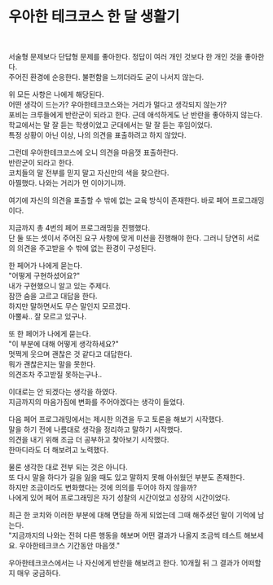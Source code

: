 # 우아한 테크코스 한 달 생활기

<br>

서술형 문제보다 단답형 문제를 좋아한다. 정답이 여러 개인 것보다 한 개인 것을 좋아한다.<br>
주어진 환경에 순응한다. 불편함을 느끼더라도 굳이 나서지 않는다.<br>

위 모든 사항은 나에게 해당된다.<br>
어떤 생각이 드는가? 우아한테크코스와는 거리가 멀다고 생각되지 않는가? <br>
포비는 크루들에게 반란군이 되라고 한다. 근데 애석하게도 난 반란을 좋아하지 않는다.<br>
학교에서는 말 잘 듣는 학생이었고 군대에서는 말 잘 듣는 후임이었다. <br>
특정 상황이 아닌 이상, 나의 의견을 표출하려고 하지 않았다.<br>

그런데 우아한테크코스에 오니 의견을 마음껏 표출하란다.<br>
반란군이 되라고 한다.<br>
코치들의 말 전부를 믿지 말고 자신만의 색을 찾으란다.<br>
아찔했다. 나와는 거리가 먼 이야기니까.<br>

여기에 자신의 의견을 표출할 수 밖에 없는 교육 방식이 존재한다. 바로 페어 프로그래밍이다.<br>

지금까지 총 4번의 페어 프로그래밍을 진행했다. <br>
단 둘 또는 셋이서 주어진 요구 사항에 맞게 미션을 진행해야 한다. 그러니 당연히 서로의 의견을 주고받을 수 밖에 없는 환경이 구성된다. <br>

한 페어가 나에게 묻는다. <br>
"어떻게 구현하셨어요?" <br>
내가 구현했으니 알고 있는 주제다. <br>
잠깐 숨을 고르고 대답을 한다.<br>
하지만 말하면서도 무슨 말인지 모르겠다.<br>
아뿔싸.. 잘 모르고 있구나.<br>

또 한 페어가 나에게 묻는다. <br>
"이 부분에 대해 어떻게 생각하세요?"<br>
멋쩍게 웃으며 괜찮은 것 같다고 대답한다.<br>
뭐가 괜찮은지는 말을 못한다.<br>
의견조차 주고받질 못하는구나..<br>

이대로는 안 되겠다는 생각을 하였다. <br>
지금까지의 마음가짐에 변화를 주어야겠다는 생각이 들었다.<br>

다음 페어 프로그래밍에서는 제시한 의견을 두고 토론을 해보기 시작했다.<br>
말을 하기 전에 나름대로 생각을 정리하고 말하기 시작했다. <br>
의견을 내기 위해 조금 더 공부하고 찾아보기 시작했다. <br>
한마디라도 더 해보려고 노력했다.<br>

물론 생각한 대로 전부 되는 것은 아니다.<br>
또 다시 말을 하다가 길을 잃을 때도 있고 말하지 못해 아쉬웠던 부분도 존재한다. <br>
하지만 조금이라도 변화했다는 것에 의의를 두어야 하지 않을까?<br>
나에게 있어 페어 프로그래밍은 자기 성찰의 시간이었고 성장의 시간이었다.<br>

최근 한 코치와 이러한 부분에 대해 면담을 하게 되었는데 그때 해주셨던 말이 기억에 남는다.<br>
"지금까지의 나와는 전혀 다른 행동을 해보며 어떤 결과가 나올지 조금씩 테스트 해보세요. 우아한테크코스 기간동안 마음껏."<br>

우아한테크코스에서는 나 자신에게 반란을 해보려고 한다. 10개월 뒤 그 결과가 어떠할지 매우 궁금하다.